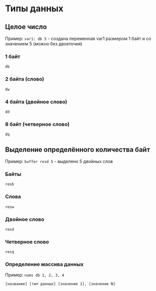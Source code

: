 # Типы данных

## Целое число
Пример: `var1: db 5` - создана переменная var1 размером 1 байт и со значением 5 (можно без двоеточия)

### 1 байт
`db`

### 2 байта (слово)
`dw`

### 4 байта (двойное слово)
`dd`

### 8 байт (четверное слово)
`dq`

## Выделение определённого количества байт
Пример: `buffer resd 5` - выделено 5 двойных слов

### Байты
`resb`

### Слова
`resw`

### Двойное слово
`resd`

### Четверное слово
`resq`


### Определение массива данных
Пример: `nums db 1, 2, 3, 4`

`[название] [тип данных] [значение 1], [значение N]`

